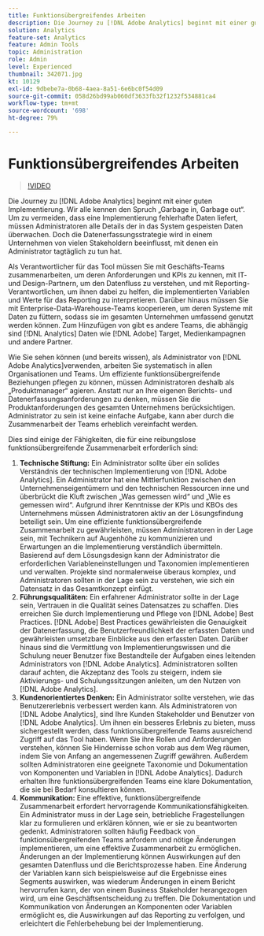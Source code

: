 ```yaml
---
title: Funktionsübergreifendes Arbeiten
description: Die Journey zu [!DNL Adobe Analytics] beginnt mit einer guten Implementierung. Wir alle kennen den Spruch „Garbage in, Garbage out“. Um zu vermeiden, dass eine Implementierung fehlerhafte Daten liefert, müssen Administratoren alle Details der in das System gespeisten Daten überwachen. Doch die Datenerfassungsstrategie wird in einem Unternehmen von vielen Stakeholdern beeinflusst, mit denen ein Administrator tagtäglich zu tun hat.
solution: Analytics
feature-set: Analytics
feature: Admin Tools
topic: Administration
role: Admin
level: Experienced
thumbnail: 342071.jpg
kt: 10129
exl-id: 9dbebe7a-0b68-4aea-8a51-6e6bc0f54d09
source-git-commit: 058d26bd99ab060df3633fb32f1232f534881ca4
workflow-type: tm+mt
source-wordcount: '698'
ht-degree: 79%

---
```


# Funktionsübergreifendes Arbeiten

>[!VIDEO](https://video.tv.adobe.com/v/342071/?quality=12&learn=on)

Die Journey zu [!DNL Adobe Analytics] beginnt mit einer guten Implementierung. Wir alle kennen den Spruch „Garbage in, Garbage out“. Um zu vermeiden, dass eine Implementierung fehlerhafte Daten liefert, müssen Administratoren alle Details der in das System gespeisten Daten überwachen. Doch die Datenerfassungsstrategie wird in einem Unternehmen von vielen Stakeholdern beeinflusst, mit denen ein Administrator tagtäglich zu tun hat.

Als Verantwortlicher für das Tool müssen Sie mit Geschäfts-Teams zusammenarbeiten, um deren Anforderungen und KPIs zu kennen, mit IT- und Design-Partnern, um den Datenfluss zu verstehen, und mit Reporting-Verantwortlichen, um ihnen dabei zu helfen, die implementierten Variablen und Werte für das Reporting zu interpretieren. Darüber hinaus müssen Sie mit Enterprise-Data-Warehouse-Teams kooperieren, um deren Systeme mit Daten zu füttern, sodass sie im gesamten Unternehmen umfassend genutzt werden können. Zum Hinzufügen von gibt es andere Teams, die abhängig sind [!DNL Analytics] Daten wie [!DNL Adobe] Target, Medienkampagnen und andere Partner.

Wie Sie sehen können (und bereits wissen), als Administrator von [!DNL Adobe Analytics]verwenden, arbeiten Sie systematisch in allen Organisationen und Teams. Um effiziente funktionsübergreifende Beziehungen pflegen zu können, müssen Administratoren deshalb als „Produktmanager“ agieren. Anstatt nur an Ihre eigenen Berichts- und Datenerfassungsanforderungen zu denken, müssen Sie die Produktanforderungen des gesamten Unternehmens berücksichtigen. Administrator zu sein ist keine einfache Aufgabe, kann aber durch die Zusammenarbeit der Teams erheblich vereinfacht werden.

Dies sind einige der Fähigkeiten, die für eine reibungslose funktionsübergreifende Zusammenarbeit erforderlich sind:

1. **Technische Stiftung:** Ein Administrator sollte über ein solides Verständnis der technischen Implementierung von [!DNL Adobe Analytics]. Ein Administrator hat eine Mittlerfunktion zwischen den Unternehmenseigentümern und den technischen Ressourcen inne und überbrückt die Kluft zwischen „Was gemessen wird“ und „Wie es gemessen wird“. Aufgrund ihrer Kenntnisse der KPIs und KBOs des Unternehmens müssen Administratoren aktiv an der Lösungsfindung beteiligt sein. Um eine effiziente funktionsübergreifende Zusammenarbeit zu gewährleisten, müssen Administratoren in der Lage sein, mit Technikern auf Augenhöhe zu kommunizieren und Erwartungen an die Implementierung verständlich übermitteln. Basierend auf dem Lösungsdesign kann der Administrator die erforderlichen Variableneinstellungen und Taxonomien implementieren und verwalten. Projekte sind normalerweise überaus komplex, und Administratoren sollten in der Lage sein zu verstehen, wie sich ein Datensatz in das Gesamtkonzept einfügt.
1. **Führungsqualitäten:** Ein erfahrener Administrator sollte in der Lage sein, Vertrauen in die Qualität seines Datensatzes zu schaffen. Dies erreichen Sie durch Implementierung und Pflege von [!DNL Adobe] Best Practices. [!DNL Adobe] Best Practices gewährleisten die Genauigkeit der Datenerfassung, die Benutzerfreundlichkeit der erfassten Daten und gewährleisten umsetzbare Einblicke aus den erfassten Daten. Darüber hinaus sind die Vermittlung von Implementierungswissen und die Schulung neuer Benutzer fixe Bestandteile der Aufgaben eines leitenden Administrators von [!DNL Adobe Analytics]. Administratoren sollten darauf achten, die Akzeptanz des Tools zu steigern, indem sie Aktivierungs- und Schulungssitzungen anleiten, um den Nutzen von [!DNL Adobe Analytics].
1. **Kundenorientiertes Denken:** Ein Administrator sollte verstehen, wie das Benutzererlebnis verbessert werden kann. Als Administratoren von [!DNL Adobe Analytics], sind Ihre Kunden Stakeholder und Benutzer von [!DNL Adobe Analytics]. Um ihnen ein besseres Erlebnis zu bieten, muss sichergestellt werden, dass funktionsübergreifende Teams ausreichend Zugriff auf das Tool haben.  Wenn Sie ihre Rollen und Anforderungen verstehen, können Sie Hindernisse schon vorab aus dem Weg räumen, indem Sie von Anfang an angemessenen Zugriff gewähren. Außerdem sollten Administratoren eine geeignete Taxonomie und Dokumentation von Komponenten und Variablen in [!DNL Adobe Analytics]. Dadurch erhalten Ihre funktionsübergreifenden Teams eine klare Dokumentation, die sie bei Bedarf konsultieren können.
1. **Kommunikation:** Eine effektive, funktionsübergreifende Zusammenarbeit erfordert hervorragende Kommunikationsfähigkeiten. Ein Administrator muss in der Lage sein, betriebliche Fragestellungen klar zu formulieren und erklären können, wie er sie zu beantworten gedenkt. Administratoren sollten häufig Feedback von funktionsübergreifenden Teams anfordern und nötige Änderungen implementieren, um eine effektive Zusammenarbeit zu ermöglichen. Änderungen an der Implementierung können Auswirkungen auf den gesamten Datenfluss und die Berichtsprozesse haben. Eine Änderung der Variablen kann sich beispielsweise auf die Ergebnisse eines Segments auswirken, was wiederum Änderungen in einem Bericht hervorrufen kann, der von einem Business Stakeholder herangezogen wird, um eine Geschäftsentscheidung zu treffen. Die Dokumentation und Kommunikation von Änderungen an Komponenten oder Variablen ermöglicht es, die Auswirkungen auf das Reporting zu verfolgen, und erleichtert die Fehlerbehebung bei der Implementierung.
